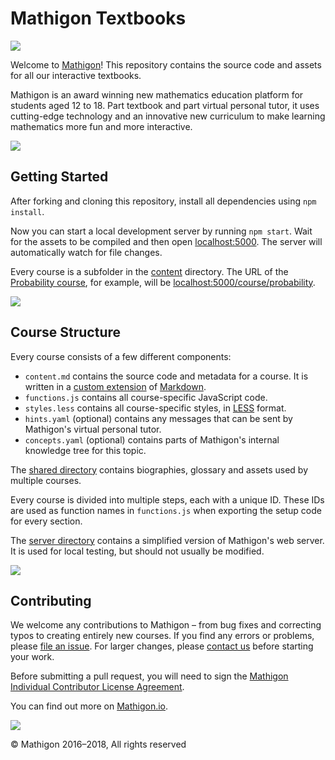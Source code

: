 # Mathigon Textbooks

![](https://mathigon.org/images/hero.png)

Welcome to [Mathigon](https://mathigon.org)! This repository contains the source
code and assets for all our interactive textbooks.

Mathigon is an award winning new mathematics education platform for students
aged 12 to 18. Part textbook and part virtual personal tutor, it uses
cutting-edge technology and an innovative new curriculum to make learning
mathematics more fun and more interactive.

![](https://mathigon.org/images/unused/divider-1.png)


## Getting Started

After forking and cloning this repository, install all dependencies using
`npm install`.

Now you can start a local development server by running `npm start`. Wait for
the assets to be compiled and then open [localhost:5000](http://localhost:5000).
The server will automatically watch for file changes.

Every course is a subfolder in the [content](content) directory. The URL of the
[Probability course](content/probability), for example, will be
[localhost:5000/course/probability](http://localhost:5000/course/probability).

![](https://mathigon.org/images/unused/divider-2.png)


## Course Structure

Every course consists of a few different components:

* `content.md` contains the source code and metadata for a course. It is
  written in a [custom extension](https://mathigon.io/markdown) of
  [Markdown](https://github.com/adam-p/markdown-here/wiki/Markdown-Cheatsheet).
* `functions.js` contains all course-specific JavaScript code.
* `styles.less` contains all course-specific styles, in
  [LESS](http://lesscss.org/) format.
* `hints.yaml` (optional) contains any messages that can be sent by Mathigon's
  virtual personal tutor.
* `concepts.yaml` (optional) contains parts of Mathigon's internal knowledge
  tree for this topic.

The [shared directory](content/shared) contains biographies, glossary and assets
used by multiple courses.

Every course is divided into multiple steps, each with a unique ID. These IDs
are used as function names in `functions.js` when exporting the setup code
for every section.

The [server directory](server) contains a simplified version of Mathigon's web
server. It is used for local testing, but should not usually be modified.

![](https://mathigon.org/images/unused/divider-3.png)


## Contributing

We welcome any contributions to Mathigon – from bug fixes and correcting typos
to creating entirely new courses. If you find any errors or problems, please
[file an issue](https://github.com/mathigon/textbooks/issues). For larger
changes, please [contact us](mailto:dev@mathigon.org) before starting your work.

Before submitting a pull request, you will need to sign the [Mathigon Individual
Contributor License Agreement](https://gist.github.com/plegner/5ad5b7be2948a4ad073c50b15ac01d39).

You can find out more on [Mathigon.io](https://mathigon.io).

![](https://mathigon.org/images/unused/divider-4.png)

© Mathigon 2016–2018, All rights reserved
